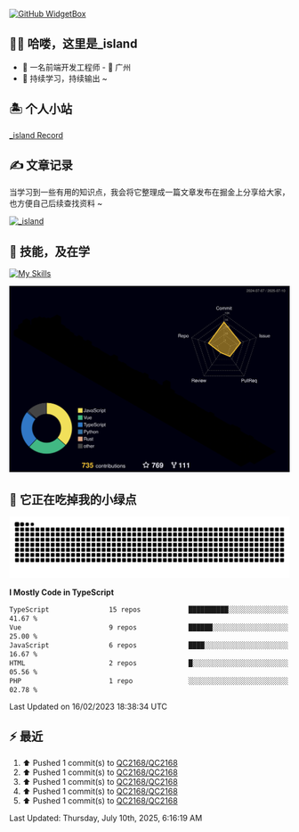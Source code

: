 [![GitHub WidgetBox](https://github-widgetbox.vercel.app/api/profile?username=qc2168&data=followers,repositories,stars,commits)](https://github.com/qc2168/github-widgetbox)

## 🙋‍♂️ 哈喽，这里是_island

- 👦 一名前端开发工程师 - 📍 广州
- 🚀 持续学习，持续输出 ~

## 🏝 个人小站

[_island Record](https://island-record.vercel.app/)

## ✍️ 文章记录

当学习到一些有用的知识点，我会将它整理成一篇文章发布在掘金上分享给大家，也方便自己后续查找资料 ~

[![_island](https://lf3-cdn-tos.bytescm.com/obj/static/xitu_juejin_web/e08da34488b114bd4c665ba2fa520a31.svg)
](https://juejin.cn/user/2858385965322935/posts)

## 🚀 技能，及在学

[![My Skills](https://skillicons.dev/icons?i=vite,tailwind,vue,react,electron,webpack,nodejs,php,wasm,python)](https://github.com/qc2168)


![rainbow gif](https://raw.githubusercontent.com/QC2168/QC2168/main/profile-3d-contrib/profile-night-rainbow.svg)


## 🐍 它正在吃掉我的小绿点

![snake gif](https://raw.githubusercontent.com/QC2168/QC2168/77e198e28fb66a14643e4e58f5b713c0cc565cfd/github-contribution-grid-snake-dark.svg)

<!--START_SECTION:waka-->
**I Mostly Code in TypeScript** 

```text
TypeScript               15 repos            ██████████░░░░░░░░░░░░░░░   41.67 % 
Vue                      9 repos             ██████░░░░░░░░░░░░░░░░░░░   25.00 % 
JavaScript               6 repos             ████░░░░░░░░░░░░░░░░░░░░░   16.67 % 
HTML                     2 repos             █░░░░░░░░░░░░░░░░░░░░░░░░   05.56 % 
PHP                      1 repo              ░░░░░░░░░░░░░░░░░░░░░░░░░   02.78 % 

```



 Last Updated on 16/02/2023 18:38:34 UTC
<!--END_SECTION:waka-->


## ⚡ 最近
<!--RECENT_ACTIVITY:start-->
1. ⬆️ Pushed 1 commit(s) to [QC2168/QC2168](https://github.com/QC2168/QC2168)<br>
2. ⬆️ Pushed 1 commit(s) to [QC2168/QC2168](https://github.com/QC2168/QC2168)<br>
3. ⬆️ Pushed 1 commit(s) to [QC2168/QC2168](https://github.com/QC2168/QC2168)<br>
4. ⬆️ Pushed 1 commit(s) to [QC2168/QC2168](https://github.com/QC2168/QC2168)<br>
5. ⬆️ Pushed 1 commit(s) to [QC2168/QC2168](https://github.com/QC2168/QC2168)<br>
<!--RECENT_ACTIVITY:end-->

<!--RECENT_ACTIVITY:last_update-->
Last Updated: Thursday, July 10th, 2025, 6:16:19 AM
<!--RECENT_ACTIVITY:last_update_end-->
